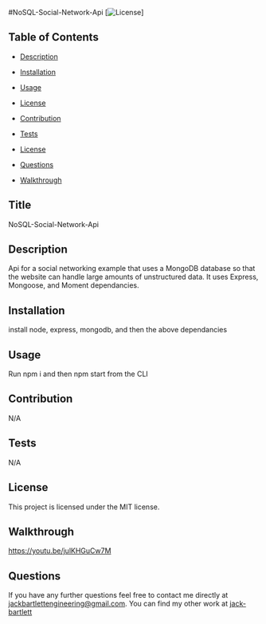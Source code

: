 #NoSQL-Social-Network-Api
  [![License](https://img.shields.io/badge/License-MIT-blue.svg)]
  ## Table of Contents

  * [Description](#description)

  * [Installation](#installation)

  * [Usage](#usage)

 * [License](#license) 

  * [Contribution](#contribution)

  * [Tests](#tests)

  * [License](#license)

  * [Questions](#questions)

  * [Walkthrough](#walkthrough)

## Title
NoSQL-Social-Network-Api

## Description
Api for a social networking example that uses a MongoDB database so that the website can handle large amounts of unstructured data. It uses Express, Mongoose, and Moment dependancies. 

## Installation
install node, express, mongodb, and then the above dependancies

## Usage 
Run npm i and then npm start from the CLI

## Contribution
N/A

## Tests
N/A

## License
This project is licensed under the MIT license.

## Walkthrough

https://youtu.be/julKHGuCw7M


## Questions 

If you have any further questions feel free to contact me directly at jackbartlettengineering@gmail.com.
You can find my other work at [jack-bartlett](https://github.com/jack-bartlett/)